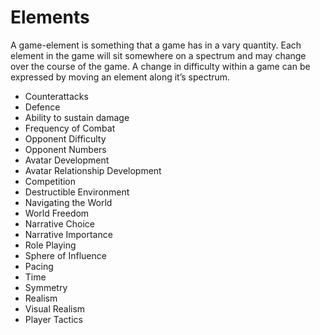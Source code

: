 # Elements
A game-element is something that a game has in a vary quantity. Each element in the game will sit somewhere on a spectrum and may change over the course of the game. A change in difficulty within a game can be expressed by moving an element along it’s spectrum.

- Counterattacks
- Defence
- Ability to sustain damage
- Frequency of Combat
- Opponent Difficulty
- Opponent Numbers
- Avatar Development
- Avatar Relationship Development
- Competition
- Destructible Environment
- Navigating the World
- World Freedom
- Narrative Choice
- Narrative Importance
- Role Playing
- Sphere of Influence
- Pacing
- Time
- Symmetry
- Realism
- Visual Realism
- Player Tactics